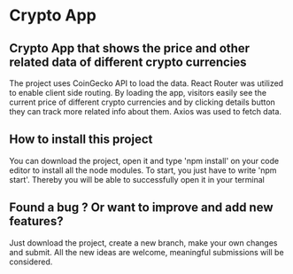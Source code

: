# Crypto App

## Crypto App that shows the price and other related data of different crypto currencies

The project uses CoinGecko API to load the data. React Router was utilized to enable client side routing. By loading the app, visitors easily see the current price of different crypto currencies and by clicking details button they can track more related info about them. Axios was used to fetch data.

## How to install this project

You can download the project, open it and type 'npm install' on your code editor to install all the node modules. To start, you just have to write 'npm start'. Thereby you will be able to successfully open it in your terminal

## Found a bug ? Or want to improve and add new features?

Just download the project, create a new branch, make your own changes and submit. All the new ideas are welcome, meaningful submissions will be considered.
